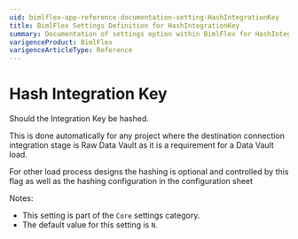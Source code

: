 ```yaml
---
uid: bimlflex-app-reference-documentation-setting-HashIntegrationKey
title: BimlFlex Settings Definition for HashIntegrationKey
summary: Documentation of settings option within BimlFlex for HashIntegrationKey
varigenceProduct: BimlFlex
varigenceArticleType: Reference
---
```


# Hash Integration Key

Should the Integration Key be hashed.

This is done automatically for any project where the destination connection integration stage is Raw Data Vault as it is a requirement for a Data Vault load.

For other load process designs the hashing is optional and controlled by this flag as well as the hashing configuration in the configuration sheet

Notes:
* This setting is part of the `Core` settings category.
 * The default value for this setting is `N`.